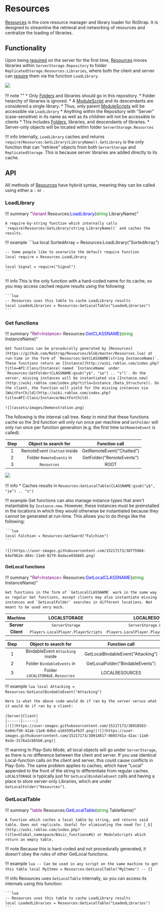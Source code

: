 # Resources

[Resources](https://github.com/RoStrap/Resources/blob/master/Resources.lua) is the core resource manager and library loader for RoStrap. It is designed to streamline the retrieval and networking of resources and centralize the loading of libraries.

## Functionality
Upon being [required](http://wiki.roblox.com/index.php?title=Global_namespace/Roblox_namespace#require) on the server for the first time, [Resources](https://github.com/RoStrap/Resources/blob/master/Resources.lua) moves libraries within `ServerStorage.Repository` to folder `ReplicatedStorage.Resources.Libraries`, where both the client and server can [require](http://wiki.roblox.com/index.php?title=Global_namespace/Roblox_namespace#require) them via the function `LoadLibrary`.

![](https://image.prntscr.com/image/ZonjgCDFQLabru0xbMBUNQ.png)

!!! note ""
	* Only [Folders](http://wiki.roblox.com/index.php?title=API:Class/Folder) and libraries should go in this repository.
		* Folder heiarchy of libraries is ignored.
	* A [ModuleScript](http://wiki.roblox.com/index.php?title=API:Class/ModuleScript) and its descendants are considered a single library.
		* Thus, only parent [ModuleScripts](http://wiki.roblox.com/index.php?title=API:Class/ModuleScript) will be accessible via `LoadLibrary`
	* Anything within the Repository with "Server" (case-sensitive) in its name as well as its children will not be accessible to clients
		* This includes [Folders](http://wiki.roblox.com/index.php?title=API:Class/Folder), libraries, and descendants of libraries.
		* Server-only objects will be located within folder `ServerStorage.Resources`

!!! info
	Internally, `LoadLibrary` caches and returns `require(Resources:GetLibrary(LibraryName))`. `GetLibrary` is the only function that can "retrieve" objects from both `ServerStorage` and `ReplicatedStorage`. This is because server libraries are added directly to its cache.

<!-- !!! note
	Libraries will not be moved into `ReplicatedStorage` in Play-Solo (to allow for editing libraries during Play-Solo). -->

## API
All methods of [Resources](https://github.com/RoStrap/Resources/blob/master/Resources.lua) have hybrid syntax, meaning they can be called using either a `:` or `.`

### LoadLibrary

!!! summary "<span style="color:purple;">Variant</span> Resources:<span style="color:blue;">LoadLibrary</span>(<span style="color:green;">string</span> LibraryName)"

	A require-by-string function which internally calls `require(Resources:GetLibrary(string LibraryName))` and caches the results.


!!! example
	```lua
	local SortedArray = Resources:LoadLibrary("SortedArray")

	-- Some people like to overwrite the default require function
	local require = Resources.LoadLibrary

	local Signal = require("Signal")
	```

!!! info
	This is the only function with a hard-coded name for its cache, so you may access cached require results using the following:

	```lua
	-- Resources uses this table to cache LoadLibrary results
	local LoadedLibraries = Resources:GetLocalTable("LoadedLibraries")
	```

### Get functions

!!! summary "<span style="color:purple;">Ref&lt;Instance&gt;</span> Resources:<span style="color:blue;">GetCLASSNAME</span>(<span style="color:green;">string</span> InstanceName)"

	Get functions can be procedurally generated by [Resources](https://github.com/RoStrap/Resources/blob/master/Resources.lua) at run-time in the form of `Resources:GetCLASSNAME(string InstanceName)`. These functions return an [Instance](http://wiki.roblox.com/index.php?title=API:Class/Instance) named `InstanceName` under `Resources:GetFolder(CLASSNAME:gsub("y$", "ie") .. "s")`. On the server, missing instances will be instantiated via [Instance.new](http://wiki.roblox.com/index.php?title=Instance_(Data_Structure)). On the client, the function will yield for the missing instances via [WaitForChild](http://wiki.roblox.com/index.php?title=API:Class/Instance/WaitForChild).

	![](assets/images/Demonstration.png)


The following is the internal call tree. Keep in mind that these functions cache so the 3rd function will only run once per machine and `GetFolder` will only run once per function generation (e.g. the first time `GetRemoteEvent` is called).

|Step|Object to search for|Function call|
|:-:|:-:|:-:|
|1|RemoteEvent `Chatted` inside|GetRemoteEvent("Chatted")|
|2|Folder `RemoteEvents` in|GetFolder("RemoteEvents")|
|3|`Resources`|ROOT|

![](https://user-images.githubusercontent.com/15217173/38775951-d6bfbeee-404b-11e8-8396-9666a0b20b98.png)

!!! info
	* Caches results in `Resources:GetLocalTable(CLASSNAME:gsub("y$", "ie") .. "s")`

!!! example
	Get functions can also manage instance types that aren't instantiable by `Instance.new`. However, these instances must be preinstalled in the locations in which they would otherwise be instantiated because they cannot be generated at run-time. This allows you to do things like the following:

	```lua
	local Falchion = Resources:GetSword("Falchion")
	```

	![](https://user-images.githubusercontent.com/15217173/38775984-64af0b2e-404c-11e8-9279-0adace656665.png)

#### GetLocal functions

!!! summary "<span style="color:purple;">Ref&lt;Instance&gt;</span> Resources:<span style="color:blue;">GetLocalCLASSNAME</span>(<span style="color:green;">string</span> InstanceName)"

	Get functions in the form of `GetLocalCLASSNAME` work in the same way as regular Get functions, except clients may also instantiate missing instances and `GetLocalFolder` searches in different locations. Not meant to be used very much.

|**Machine**|LOCALSTORAGE|LOCALRESOURCES|
|:-----:|:----:|:----:|
|**Server**|`ServerStorage`|`ServerStorage.Resources`|
|**Client**|`Players.LocalPlayer.PlayerScripts`|`Players.LocalPlayer.PlayerScripts.Resources`|

|Step|Object to search for|Function call|
|:-:|:-:|:-:|
|1|BindableEvent `Attacking` inside|GetLocalBindableEvent("Attacking")|
|2|Folder `BindableEvents` in|GetLocalFolder("BindableEvents")|
|3|Folder `LOCALSTORAGE.Resources`|LOCALRESOURCES|

!!! example
	```lua
	local Attacking = Resources:GetLocalBindableEvent("Attacking")
	```

	Here is what the above code would do if ran by the server versus what it would do if ran by a client:

	|Server|Client|
	|:----:|:----:|
	|![](https://user-images.githubusercontent.com/15217173/38918583-6a9dcf50-42ab-11e8-8dbd-a165595af63f.png)|![](https://user-images.githubusercontent.com/15217173/38918817-00857d1a-42ac-11e8-9a3e-3176a2cb65b0.png)|


!!! warning
	In Play-Solo Mode, all local objects will go under `ServerStorage`, as there is no difference between the client and server. If you use identical Local-function calls on the client and server, this could cause conflicts in Play-Solo. The same problem applies to caches, which have "Local" appended to the front of the string to differentiate from regular caches. `LOCALSTORAGE` is typically just for `GetLocalBindableEvent` calls and having a place to store server-only Libraries, which are under `GetLocalFolder("Resources")`.

### GetLocalTable

!!! summary "<span style="color:purple;">table</span> Resources:<span style="color:blue;">GetLocalTable</span>(<span style="color:green;">string</span> TableName)"

	A function which caches a local table by string, and returns said table. Does not replicate. Useful for eliminating the need for [_G](http://wiki.roblox.com/index.php?title=Global_namespace/Basic_functions#G) or ModuleScripts which return an empty table.


!!! note
	Because this is hard-coded and not procedurally generated, it doesn't obey the rules of other GetLocal functions.

!!! example
	```lua
	-- Can be used in any script on the same machine to get this table
	local MyItems = Resources:GetLocalTable("MyItems") -- {}
	```

!!! info
	Resources uses `GetLocalTable` internally, so you can access its internals using this function:

	```lua
	-- Resources uses this table to cache LoadLibrary results
	local LoadedLibraries = Resources:GetLocalTable("LoadedLibraries")
	```
